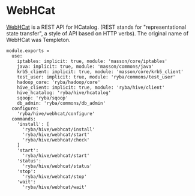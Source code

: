 
# WebHCat

[WebHCat](https://cwiki.apache.org/confluence/display/Hive/WebHCat) is a REST API for HCatalog. (REST stands for "representational state transfer", a style of API based on HTTP verbs).  The original name of WebHCat was Templeton.

    module.exports =
      use:
        iptables: implicit: true, module: 'masson/core/iptables'
        java: implicit: true, module: 'masson/commons/java'
        krb5_client: implicit: true, module: 'masson/core/krb5_client'
        test_user: implicit: true, module: 'ryba/commons/test_user'
        hadoop_core: 'ryba/hadoop/core'
        hive_client: implicit: true, module: 'ryba/hive/client'
        hive_hcatalog: 'ryba/hive/hcatalog'
        sqoop: 'ryba/sqoop'
        db_admin: 'ryba/commons/db_admin'
      configure:
        'ryba/hive/webhcat/configure'
      commands:
        'install': [
          'ryba/hive/webhcat/install'
          'ryba/hive/webhcat/start'
          'ryba/hive/webhcat/check'
        ]
        'start':
          'ryba/hive/webhcat/start'
        'status':
          'ryba/hive/webhcat/status'
        'stop':
          'ryba/hive/webhcat/stop'
        'wait':
          'ryba/hive/webhcat/wait'
